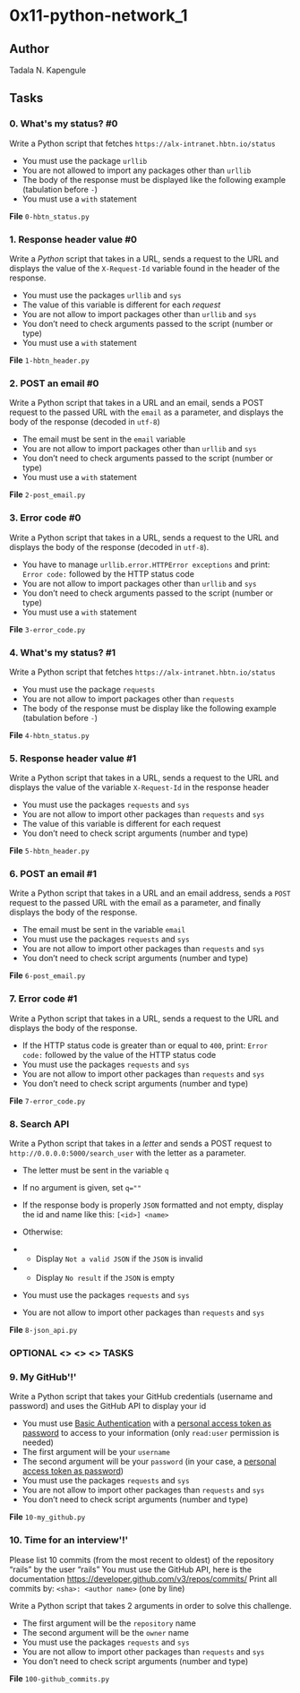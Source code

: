 # 0x11-python-network_1

## Author

Tadala N. Kapengule

## Tasks

### 0. What's my status? #0

Write a Python script that fetches `https://alx-intranet.hbtn.io/status`

- You must use the package `urllib`
- You are not allowed to import any packages other than `urllib`
- The body of the response must be displayed like the following example (tabulation before `-`)
- You must use a `with` statement

__File__
`0-hbtn_status.py`

### 1. Response header value #0

Write a *Python* script that takes in a URL, sends a request to the URL and displays the value of the `X-Request-Id` variable found in the header of the response.

- You must use the packages `urllib` and `sys`
- The value of this variable is different for each *request*
- You are not allow to import packages other than `urllib` and `sys`
- You don’t need to check arguments passed to the script (number or type)
- You must use a `with` statement

__File__
`1-hbtn_header.py`

### 2. POST an email #0

Write a Python script that takes in a URL and an email, sends a POST request to the passed URL with the `email` as a parameter, and displays the body of the response (decoded in `utf-8`)

- The email must be sent in the `email` variable
- You are not allow to import packages other than `urllib` and `sys`
- You don’t need to check arguments passed to the script (number or type)
- You must use a `with` statement

__File__
`2-post_email.py`

### 3. Error code #0

Write a Python script that takes in a URL, sends a request to the URL and displays the body of the response (decoded in `utf-8`).

- You have to manage `urllib.error.HTTPError exceptions` and print: `Error code:` followed by the HTTP status code
- You are not allow to import packages other than `urllib` and `sys`
- You don’t need to check arguments passed to the script (number or type)
- You must use a `with` statement

__File__
`3-error_code.py`

### 4. What's my status? #1

Write a Python script that fetches `https://alx-intranet.hbtn.io/status`

- You must use the package `requests`
- You are not allow to import packages other than `requests`
- The body of the response must be display like the following example (tabulation before `-`)

__File__
`4-hbtn_status.py`

### 5. Response header value #1

Write a Python script that takes in a URL, sends a request to the URL and displays the value of the variable `X-Request-Id` in the response header

- You must use the packages `requests` and `sys`
- You are not allow to import other packages than `requests` and `sys`
- The value of this variable is different for each request
- You don’t need to check script arguments (number and type)

__File__
`5-hbtn_header.py`

### 6. POST an email #1

Write a Python script that takes in a URL and an email address, sends a `POST` request to the passed URL with the email as a parameter, and finally displays the body of the response.

- The email must be sent in the variable `email`
- You must use the packages `requests` and `sys`
- You are not allow to import other packages than `requests` and `sys`
- You don’t need to check script arguments (number and type)

__File__
`6-post_email.py`

### 7. Error code #1

Write a Python script that takes in a URL, sends a request to the URL and displays the body of the response.

- If the HTTP status code is greater than or equal to `400`, print: `Error code:` followed by the value of the HTTP status code
- You must use the packages `requests` and `sys`
- You are not allow to import other packages than `requests` and `sys`
- You don’t need to check script arguments (number and type)

__File__
`7-error_code.py`

### 8. Search API

Write a Python script that takes in a *letter* and sends a POST request to `http://0.0.0.0:5000/search_user` with the letter as a parameter.

- The letter must be sent in the variable `q`
- If no argument is given, set `q=""`
- If the response body is properly `JSON` formatted and not empty, display the id and name like this: `[<id>] <name>`
- Otherwise:
- - Display `Not a valid JSON` if the `JSON` is invalid
- - Display `No result` if the `JSON` is empty

- You must use the packages `requests` and `sys`
- You are not allow to import other packages than `requests` and `sys`

__File__
`8-json_api.py`

### __OPTIONAL <> <> <> TASKS__

### 9. My GitHub'!'

Write a Python script that takes your GitHub credentials (username and password) and uses the GitHub API to display your id

- You must use [Basic Authentication](https://docs.github.com/en/authentication/keeping-your-account-and-data-secure/managing-your-personal-access-tokens) with a [personal access token as password](https://docs.github.com/en/rest/authentication/authenticating-to-the-rest-api?apiVersion=2022-11-28) to access to your information (only `read:user` permission is needed)
- The first argument will be your `username`
- The second argument will be your `password` (in your case, a [personal access token as password](https://docs.github.com/en/rest/authentication/authenticating-to-the-rest-api?apiVersion=2022-11-28))
- You must use the packages `requests` and `sys`
- You are not allow to import other packages than `requests` and `sys`
- You don’t need to check script arguments (number and type)

__File__
`10-my_github.py`

### 10. Time for an interview'!'

Please list 10 commits (from the most recent to oldest) of the repository “rails” by the user “rails”
You must use the GitHub API, here is the documentation https://developer.github.com/v3/repos/commits/
Print all commits by: `<sha>: <author name>` (one by line)

Write a Python script that takes 2 arguments in order to solve this challenge.

- The first argument will be the `repository` name
- The second argument will be the `owner` name
- You must use the packages `requests` and `sys`
- You are not allow to import other packages than `requests` and `sys`
- You don’t need to check script arguments (number and type)

__File__
`100-github_commits.py`
